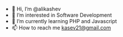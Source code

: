 - 👋 Hi, I’m @alikashev
- 👀 I’m interested in Software Development
- 🌱 I’m currently learning PHP and Javascript
- 📫 How to reach me kasev21@gmail.com

<!---
alikashev/alikashev is a ✨ special ✨ repository because its `README.md` (this file) appears on your GitHub profile.
You can click the Preview link to take a look at your changes.
--->
